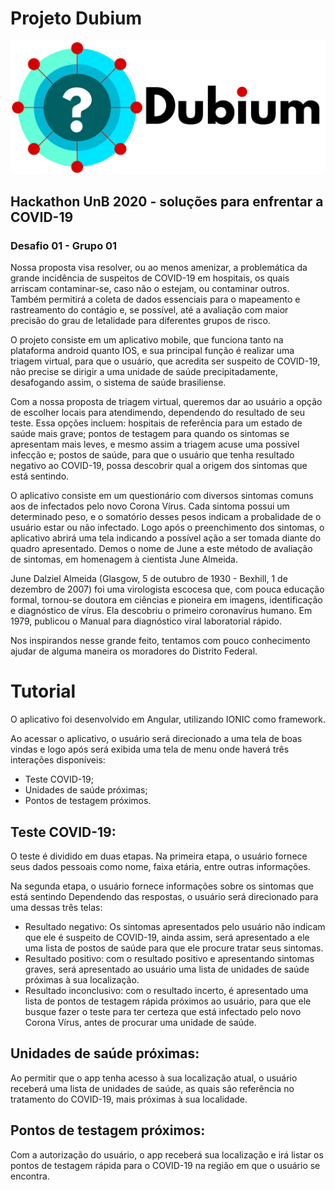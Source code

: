 # Projeto Dubium
![](Documentos/Dubium.png "Title")
## Hackathon UnB 2020 - soluções para enfrentar a COVID-19
### Desafio 01 - Grupo 01

Nossa proposta visa resolver, ou ao menos amenizar, a problemática da grande incidência de suspeitos de COVID-19 em hospitais, os quais arriscam contaminar-se, caso não o estejam, ou contaminar outros. Também permitirá a coleta de dados essenciais para o mapeamento e rastreamento do contágio e, se possível, até a avaliação com maior precisão do grau de letalidade para diferentes grupos de risco.

O projeto consiste em um aplicativo mobile, que funciona tanto na plataforma android quanto IOS, e sua principal função é realizar uma triagem virtual, para que o usuário, que acredita ser suspeito de COVID-19, não precise se dirigir a uma unidade de saúde precipitadamente, desafogando assim, o sistema de saúde brasiliense.

Com a nossa proposta de triagem virtual, queremos dar ao usuário a opção de escolher locais para atendimendo, dependendo do resultado de seu teste. Essa opções incluem: hospitais de referência para um estado de saúde mais grave; pontos de testagem para quando os sintomas se apresentam mais leves, e mesmo assim a triagem acuse uma possível infecção e; postos de saúde, para que o usuário que tenha resultado negativo ao COVID-19, possa descobrir qual a origem dos sintomas que está sentindo.

O aplicativo consiste em um questionário com diversos sintomas comuns aos de infectados pelo novo Corona Vírus. Cada sintoma possui um determinado peso, e o somatório desses pesos indicam a probalidade de o usuário estar ou não infectado. Logo após o preenchimento dos sintomas, o aplicativo abrirá uma tela indicando a possível ação a ser tomada diante do quadro apresentado. Demos o nome de June a este método de avaliação de sintomas, em homenagem à cientista June Almeida.

June Dalziel Almeida (Glasgow, 5 de outubro de 1930 - Bexhill, 1 de dezembro de 2007) foi uma virologista escocesa que, com pouca educação formal, tornou-se doutora em ciências e pioneira em imagens, identificação e diagnóstico de vírus. Ela descobriu o primeiro coronavírus humano. Em 1979, publicou o Manual para diagnóstico viral laboratorial rápido.

Nos inspirandos nesse grande feito, tentamos com pouco conhecimento ajudar de alguma maneira os moradores do Distrito Federal.


# Tutorial

O aplicativo foi desenvolvido em Angular, utilizando IONIC como framework.

Ao acessar o aplicativo, o usuário será direcionado a uma tela de boas vindas e logo após será exibida uma tela de menu onde haverá três interações disponíveis: 

* Teste COVID-19;
* Unidades de saúde próximas;
* Pontos de testagem próximos.

    
## Teste COVID-19:
O teste é dividido em duas etapas. Na primeira etapa, o usuário fornece seus dados pessoais como nome, faixa etária, entre outras informações.

Na segunda etapa, o usuário fornece informações sobre os sintomas que está sentindo Dependendo das respostas, o usuário será direcionado para uma dessas três telas:

* Resultado negativo: Os sintomas apresentados pelo usuário não indicam que ele é suspeito de COVID-19, ainda assim, será apresentado a ele uma lista de postos de saúde para que ele procure tratar seus sintomas.
* Resultado positivo: com o resultado positivo e apresentando sintomas graves, será apresentado ao usuário uma lista de unidades de saúde próximas à sua localização.
* Resultado inconclusivo: com o resultado incerto, é apresentado uma lista de pontos de testagem rápida próximos ao usuário, para que ele busque fazer o teste para ter certeza que está infectado pelo novo Corona Vírus, antes de procurar uma unidade de saúde.

## Unidades de saúde próximas:
Ao permitir que o app tenha acesso à sua localização atual, o usuário receberá uma lista de unidades de saúde, as quais são referência no tratamento do COVID-19, mais próximas à sua localidade.

## Pontos de testagem próximos:
Com a autorização do usuário, o app receberá sua localização e irá listar os pontos de testagem rápida para o COVID-19 na região em que o usuário se encontra.